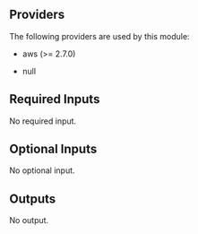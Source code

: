 ## Providers

The following providers are used by this module:

- aws (>= 2.7.0)

- null

## Required Inputs

No required input.

## Optional Inputs

No optional input.

## Outputs

No output.
